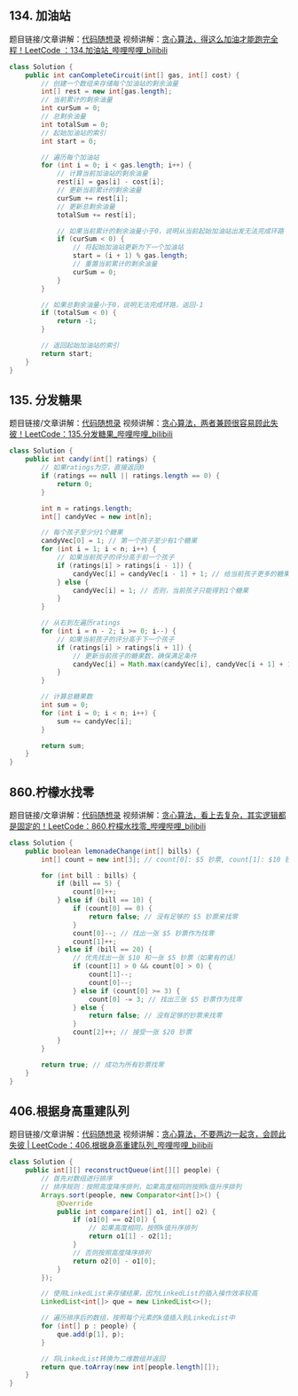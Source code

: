 ## 134. 加油站

题目链接/文章讲解：[代码随想录](https://programmercarl.com/0134.%E5%8A%A0%E6%B2%B9%E7%AB%99.html)
视频讲解：[贪心算法，得这么加油才能跑完全程！LeetCode ：134.加油站\_哔哩哔哩\_bilibili](https://www.bilibili.com/video/BV1jA411r7WX)

```java
class Solution {
    public int canCompleteCircuit(int[] gas, int[] cost) {
        // 创建一个数组来存储每个加油站的剩余油量
        int[] rest = new int[gas.length];
        // 当前累计的剩余油量
        int curSum = 0;
        // 总剩余油量
        int totalSum = 0;
        // 起始加油站的索引
        int start = 0;

        // 遍历每个加油站
        for (int i = 0; i < gas.length; i++) {
            // 计算当前加油站的剩余油量
            rest[i] = gas[i] - cost[i];
            // 更新当前累计的剩余油量
            curSum += rest[i];
            // 更新总剩余油量
            totalSum += rest[i];

            // 如果当前累计的剩余油量小于0，说明从当前起始加油站出发无法完成环路
            if (curSum < 0) {
                // 将起始加油站更新为下一个加油站
                start = (i + 1) % gas.length;
                // 重置当前累计的剩余油量
                curSum = 0;
            }
        }

        // 如果总剩余油量小于0，说明无法完成环路，返回-1
        if (totalSum < 0) {
            return -1;
        }

        // 返回起始加油站的索引
        return start;
    }
}
```

## 135. 分发糖果

题目链接/文章讲解：[代码随想录](https://programmercarl.com/0135.%E5%88%86%E5%8F%91%E7%B3%96%E6%9E%9C.html)
视频讲解：[贪心算法，两者兼顾很容易顾此失彼！LeetCode：135.分发糖果\_哔哩哔哩\_bilibili](https://www.bilibili.com/video/BV1ev4y1r7wN)

```java
class Solution {
    public int candy(int[] ratings) {
        // 如果ratings为空，直接返回0
        if (ratings == null || ratings.length == 0) {
            return 0;
        }

        int n = ratings.length;
        int[] candyVec = new int[n];

        // 每个孩子至少分1个糖果
        candyVec[0] = 1; // 第一个孩子至少有1个糖果
        for (int i = 1; i < n; i++) {
            // 如果当前孩子的评分高于前一个孩子
            if (ratings[i] > ratings[i - 1]) {
                candyVec[i] = candyVec[i - 1] + 1; // 给当前孩子更多的糖果
            } else {
                candyVec[i] = 1; // 否则，当前孩子只能得到1个糖果
            }
        }

        // 从右到左遍历ratings
        for (int i = n - 2; i >= 0; i--) {
            // 如果当前孩子的评分高于下一个孩子
            if (ratings[i] > ratings[i + 1]) {
                // 更新当前孩子的糖果数，确保满足条件
                candyVec[i] = Math.max(candyVec[i], candyVec[i + 1] + 1);
            }
        }

        // 计算总糖果数
        int sum = 0;
        for (int i = 0; i < n; i++) {
            sum += candyVec[i];
        }

        return sum;
    }
}

```

## 860.柠檬水找零

题目链接/文章讲解：[代码随想录](https://programmercarl.com/0860.%E6%9F%A0%E6%AA%AC%E6%B0%B4%E6%89%BE%E9%9B%B6.html)
视频讲解：[贪心算法，看上去复杂，其实逻辑都是固定的！LeetCode：860.柠檬水找零\_哔哩哔哩\_bilibili](https://www.bilibili.com/video/BV12x4y1j7DD)

```java
class Solution {
    public boolean lemonadeChange(int[] bills) {
        int[] count = new int[3]; // count[0]: $5 钞票, count[1]: $10 钞票, count[2]: $20 钞票

        for (int bill : bills) {
            if (bill == 5) {
                count[0]++;
            } else if (bill == 10) {
                if (count[0] == 0) {
                    return false; // 没有足够的 $5 钞票来找零
                }
                count[0]--; // 找出一张 $5 钞票作为找零
                count[1]++;
            } else if (bill == 20) {
                // 优先找出一张 $10 和一张 $5 钞票（如果有的话）
                if (count[1] > 0 && count[0] > 0) {
                    count[1]--;
                    count[0]--;
                } else if (count[0] >= 3) {
                    count[0] -= 3; // 找出三张 $5 钞票作为找零
                } else {
                    return false; // 没有足够的钞票来找零
                }
                count[2]++; // 接受一张 $20 钞票
            }
        }

        return true; // 成功为所有钞票找零
    }
}

```

## 406.根据身高重建队列

题目链接/文章讲解：[代码随想录](https://programmercarl.com/0406.%E6%A0%B9%E6%8D%AE%E8%BA%AB%E9%AB%98%E9%87%8D%E5%BB%BA%E9%98%9F%E5%88%97.html)
视频讲解：[贪心算法，不要两边一起贪，会顾此失彼 | LeetCode：406.根据身高重建队列\_哔哩哔哩\_bilibili](https://www.bilibili.com/video/BV1EA411675Y)

```java
class Solution {
    public int[][] reconstructQueue(int[][] people) {
        // 首先对数组进行排序
        // 排序规则：按照高度降序排列，如果高度相同则按照k值升序排列
        Arrays.sort(people, new Comparator<int[]>() {
            @Override
            public int compare(int[] o1, int[] o2) {
                if (o1[0] == o2[0]) {
                    // 如果高度相同，按照k值升序排列
                    return o1[1] - o2[1];
                }
                // 否则按照高度降序排列
                return o2[0] - o1[0];
            }
        });

        // 使用LinkedList来存储结果，因为LinkedList的插入操作效率较高
        LinkedList<int[]> que = new LinkedList<>();

        // 遍历排序后的数组，按照每个元素的k值插入到LinkedList中
        for (int[] p : people) {
            que.add(p[1], p);
        }

        // 将LinkedList转换为二维数组并返回
        return que.toArray(new int[people.length][]);
    }
}
```
